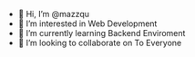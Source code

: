 - 👋 Hi, I’m @mazzqu
- 👀 I’m interested in Web Development
- 🌱 I’m currently learning Backend Enviroment
- 💞️ I’m looking to collaborate on To Everyone
 

<!---
mazzqu/mazzqu is a ✨ special ✨ repository because its `README.md` (this file) appears on your GitHub profile.
You can click the Preview link to take a look at your changes.
--->
